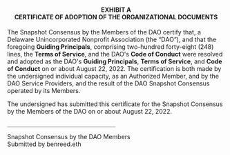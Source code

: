 #### <p align="center">EXHIBIT A <br />CERTIFICATE OF ADOPTION OF THE ORGANIZATIONAL DOCUMENTS</p>

<p>The Snapshot Consensus by the Members of the DAO certify that, a Delaware Unincorporated Nonprofit Association (the “DAO”), 
and that the foregoing <b>Guiding Principals</b>, comprising two-hundred forty-eight (248) lines, the <b>Terms of Service</b>, and the DAO's <b>Code of Conduct</b> were resolved and adopted as the DAO's <b>Guiding Principals</b>, <b>Terms of Service</b>, and <b>Code of Conduct</b> on or about August 22, 2022.  The certification is both made by the undersigned individual capacity, as an Authorized Member, and by the DAO Service Providers, and the result of the DAO Snapshot Consensus operated by its Members.

The undersigned has submitted this certificate for the Snapshot Consensus by the Members of the DAO on or about August 22, 2022.

`___________________________________`</p>

<p>Snapshot Consensus by the DAO Members<br />
Submitted by benreed.eth</p>
